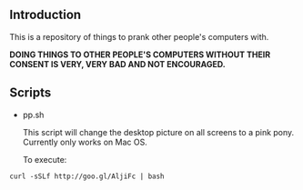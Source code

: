 ## Introduction

This is a repository of things to prank other people's computers with.

**DOING THINGS TO OTHER PEOPLE'S COMPUTERS WITHOUT THEIR CONSENT IS VERY, VERY BAD AND NOT ENCOURAGED.**

## Scripts

* pp.sh
 
  This script will change the desktop picture on all screens to a pink pony. Currently only works on Mac OS.

	To execute:
```
curl -sSLf http://goo.gl/AljiFc | bash
```
